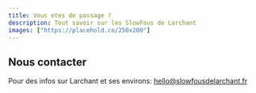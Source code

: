 ```yaml
---
title: Vous etes de passage ?
description: Tout savoir sur les SlowFous de Larchant
images: ["https://placehold.co/250x200"]
---
```


## Nous contacter
Pour des infos sur Larchant et ses environs:  [hello@slowfousdelarchant.fr](hello@slowfousdelarchant.fr)

